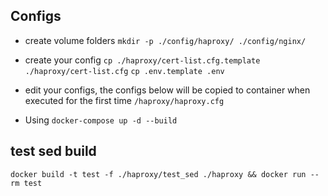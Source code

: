 ## Configs
- create volume folders 
`mkdir -p ./config/haproxy/ ./config/nginx/`

- create your config
`cp ./haproxy/cert-list.cfg.template ./haproxy/cert-list.cfg`
`cp .env.template .env`

- edit your configs, the configs below will be copied to container when executed for the first time
`/haproxy/haproxy.cfg`

- Using `docker-compose up -d --build`

## test sed build
`docker build -t test -f ./haproxy/test_sed ./haproxy && docker run --rm test`
